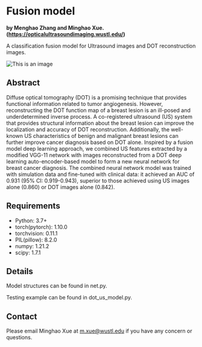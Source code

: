 # Fusion model
**by Menghao Zhang and Minghao Xue. (https://opticalultrasoundimaging.wustl.edu/)**

A classification fusion model for Ultrasound images and DOT reconstruction images.

![This is an image](https://github.com/OpticalUltrasoundImaging/Fusion_model/blob/main/structures.png)

## Abstract

Diffuse optical tomography (DOT) is a promising technique that provides functional information related to tumor angiogenesis. However, reconstructing the DOT function map of a breast lesion is an ill-posed and underdetermined inverse process.  A co-registered ultrasound (US) system that provides structural information about the breast lesion can improve the localization and accuracy of DOT reconstruction. Additionally, the well-known US characteristics of benign and malignant breast lesions can further improve cancer diagnosis based on DOT alone. Inspired by a fusion model deep learning approach, we combined US features extracted by a modified VGG-11 network with images reconstructed from a DOT deep learning auto-encoder-based model to form a new neural network for breast cancer diagnosis. The combined neural network model was trained with simulation data and fine-tuned with clinical data: it achieved an AUC of 0.931 (95% CI: 0.919-0.943), superior to those achieved using US images alone (0.860) or DOT images alone (0.842).

## Requirements
* Python: 3.7+
* torch(pytorch): 1.10.0
* torchvision: 0.11.1
* PIL(pillow): 8.2.0
* numpy: 1.21.2 
* scipy: 1.7.1

## Details

Model structures can be found in net.py.

Testing example can be found in dot_us_model.py.

## Contact

Please email Minghao Xue at m.xue@wustl.edu if you have any concern or questions.
